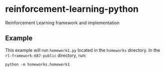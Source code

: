 # reinforcement-learning-python
Reinforcement Learning framework and implementation
## Example

This example will run ```homework1.py``` located in the ```homeworks``` directory. In the ```rl-framework-687-public``` directory, run:

```
python -m homeworks.homework1

```

